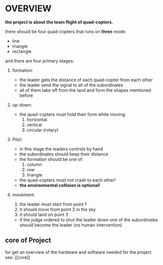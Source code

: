 # OVERVIEW

 **the project is about the team flight of quad-copters.**

there should be four quad-copters that runs on **three** mode:

- line
- triangle 
- rectangle

and there are four primary stages: 

 1. formation:
	- the leader gets the distance of each quad-copter from each other
	- the leader send the signal to all of the subordinates
	- all of them take off from the land and form the shapes mentioned before 
	
2. up-down:
	- the quad-copters must hold their form while moving:
		1. horizontal
		2. vertical 
		3. circular (rotary)
3. Pilot:
	- in this stage the leaders controls by hand
	- the subordinates should keep their distance 
	- the formation should be one of:
		1. column
		2. row 
		3. triangle
	- the quad-copters must not crash to each other!
	- **the environmental collision is optional!**
4. movement:
	1. the leader must start from point 1
	2. it should move from point 2 in the sky
	3. it should land on point 3
	- if the judge ordered to shut the leader down one of the subordinates should become the leader (no human intervention)

## core of Project
for get an overview of the hardware and software needed for the project see: [[core]]
